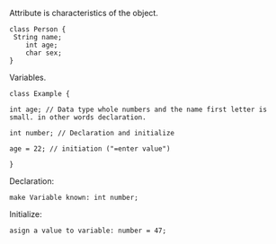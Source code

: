Attribute is characteristics of the object.

    class Person {
     String name;
        int age;
        char sex;
    }

Variables.

    class Example {

    int age; // Data type whole numbers and the name first letter is small. in other words declaration.

    int number; // Declaration and initialize

    age = 22; // initiation ("=enter value")

    }

Declaration:

    make Variable known: int number;

Initialize:

    asign a value to variable: number = 47;


